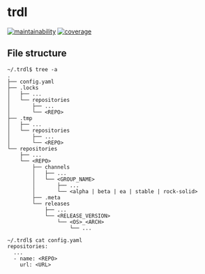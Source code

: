 # trdl

[![maintainability][maintainability-badge]][maintainability-link]
[![coverage][coverage-badge]][coverage-link]

[maintainability-badge]:    https://api.codeclimate.com/v1/badges/a95ed9e90acae45f40ee/maintainability
[maintainability-link]:     https://codeclimate.com/github/werf/trdl/maintainability
[coverage-badge]:           https://api.codeclimate.com/v1/badges/a95ed9e90acae45f40ee/test_coverage
[coverage-link]:            https://codeclimate.com/github/werf/trdl/test_coverage

## File structure

```shell
~/.trdl$ tree -a
.
├── config.yaml
├── .locks
│   ├── ...
│   └── repositories
│       ├── ...
│       └── <REPO>
├── .tmp
│   ├── ...
│   └── repositories
│       ├── ...
│       └── <REPO>
└── repositories
    ├── ...
    └── <REPO>
        ├── channels
        │   ├── ...
        │   └── <GROUP_NAME>
        │       ├── ...
        │       └── <alpha | beta | ea | stable | rock-solid>
        ├── .meta
        └── releases
            ├── ...
            └── <RELEASE_VERSION>
                └── <OS>_<ARCH>
                    └── ...
```

```shell
~/.trdl$ cat config.yaml
repositories:
  ...
  - name: <REPO>
    url: <URL>
```
